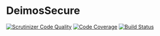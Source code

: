 # DeimosSecure

[![Scrutinizer Code Quality](https://scrutinizer-ci.com/g/REZ1DENT3/DeimosSecure/badges/quality-score.png?b=master)](https://scrutinizer-ci.com/g/REZ1DENT3/DeimosSecure/?branch=master)
[![Code Coverage](https://scrutinizer-ci.com/g/REZ1DENT3/DeimosSecure/badges/coverage.png?b=master)](https://scrutinizer-ci.com/g/REZ1DENT3/DeimosSecure/?branch=master)
[![Build Status](https://scrutinizer-ci.com/g/REZ1DENT3/DeimosSecure/badges/build.png?b=master)](https://scrutinizer-ci.com/g/REZ1DENT3/DeimosSecure/build-status/master)
